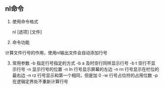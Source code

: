 ## nl命令
1. 使用命令格式

   nl [选项] [文件]

2. 命令功能

  计算文件行号的作用，使用nl输出文件会自动添加行号

3. 常用参数
   -b 指定行号指定的方式
     -b a 及时空行同样显示行号
     -b t 空行不显示行号
   -n 显示行号的位置
     -n ln 行号显示屏幕的左边
     -n rn 行号显示在栏位的最右边
     -n rz 行号显示和第一个相同，但是加 0 
   -w 行号占位符的占用位数
   -p 在逻辑定界处不重新计算行号

